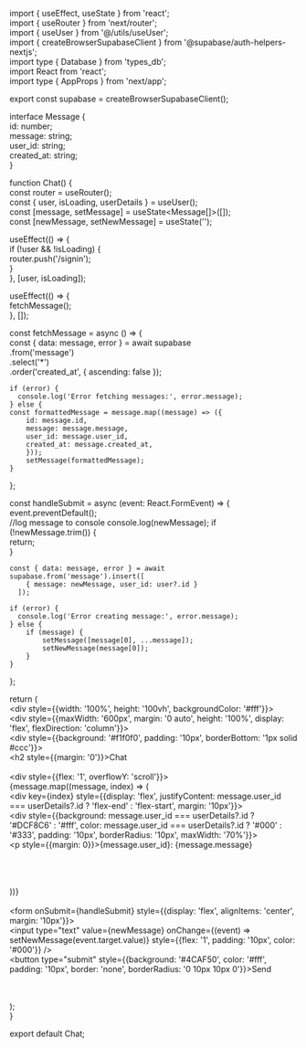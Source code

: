 import { useEffect, useState } from 'react';  
import { useRouter } from 'next/router';  
import { useUser } from '@/utils/useUser';  
import { createBrowserSupabaseClient } from '@supabase/auth-helpers-nextjs';  
import type { Database } from 'types_db';  
import React from 'react';  
import type { AppProps } from 'next/app';

  
export const supabase = createBrowserSupabaseClient<Database>();  
  
interface Message {  
    id: number;  
    message: string;  
    user_id: string;  
    created_at: string;  
  }  

function Chat() {  
  const router = useRouter();  
  const { user, isLoading, userDetails } = useUser();  
  const [message, setMessage] = useState<Message[]>([]);  
  const [newMessage, setNewMessage] = useState('');  
  
  useEffect(() => {  
    if (!user && !isLoading) {  
      router.push('/signin');  
    }  
  }, [user, isLoading]);  
  
  useEffect(() => {  
    fetchMessage();  
  }, []);  
  
  const fetchMessage = async () => {  
    const { data: message, error } = await supabase  
      .from('message')  
      .select('*')  
      .order('created_at', { ascending: false });  
  
    if (error) {  
      console.log('Error fetching messages:', error.message);  
    } else {  
    const formattedMessage = message.map((message) => ({  
        id: message.id,  
        message: message.message,  
        user_id: message.user_id,  
        created_at: message.created_at,  
        }));  
        setMessage(formattedMessage);    
    }  
  };   

  const handleSubmit =  async (event: React.FormEvent<HTMLFormElement>) => {  
    event.preventDefault();  
    //log message to console
    console.log(newMessage);
    if (!newMessage.trim()) {  
      return;  
    }  
  
    const { data: message, error } = await supabase.from('message').insert([    
        { message: newMessage, user_id: user?.id }    
      ]);         
  
    if (error) {  
      console.log('Error creating message:', error.message);  
    } else {  
        if (message) {  
            setMessage([message[0], ...message]);
            setNewMessage(message[0]);
        }  
    }  
  }; 
  

  return (  
    <div style={{width: '100%', height: '100vh', backgroundColor: '#fff'}}>  
    <div style={{maxWidth: '600px', margin: '0 auto', height: '100%', display: 'flex', flexDirection: 'column'}}>  
        <div style={{background: '#f1f0f0', padding: '10px', borderBottom: '1px solid #ccc'}}>  
        <h2 style={{margin: '0'}}>Chat</h2>  
        </div>  
        <div style={{flex: '1', overflowY: 'scroll'}}>  
        {message.map((message, index) => (  
            <div key={index} style={{display: 'flex', justifyContent: message.user_id === userDetails?.id ? 'flex-end' : 'flex-start', margin: '10px'}}>  
            <div style={{background: message.user_id === userDetails?.id ? '#DCF8C6' : '#fff', color: message.user_id === userDetails?.id ? '#000' : '#333', padding: '10px', borderRadius: '10px', maxWidth: '70%'}}>  
                <p style={{margin: 0}}>{message.user_id}: {message.message}</p>  
            </div>  
            </div>  
        ))}  
        </div>  
        <form onSubmit={handleSubmit} style={{display: 'flex', alignItems: 'center', margin: '10px'}}>  
        <input type="text" value={newMessage} onChange={(event) => setNewMessage(event.target.value)} style={{flex: '1', padding: '10px', color: '#000'}} />  
        <button type="submit" style={{background: '#4CAF50', color: '#fff', padding: '10px', border: 'none', borderRadius: '0 10px 10px 0'}}>Send</button>  
        </form>  
    </div>  
    </div>  
        
        
  );  
}  
  
export default Chat;
